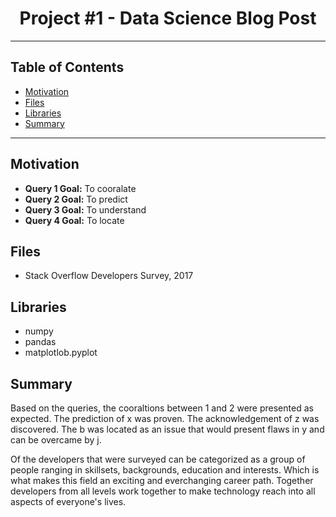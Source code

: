 <h1 align="center">Project #1 - Data Science Blog Post</h1>

<hr style="color:darkblue">

## Table of Contents
- [Motivation](#motivation)
- [Files](#files)
- [Libraries](#libraries)
- [Summary](#summary)

<hr style="color:darkblue">

## Motivation
- __Query 1 Goal:__ To cooralate
- __Query 2 Goal:__ To predict
- __Query 3 Goal:__ To understand
- __Query 4 Goal:__ To locate

## Files
- Stack Overflow Developers Survey, 2017 

## Libraries
- numpy
- pandas
- matplotlob.pyplot

## Summary
Based on the queries, the cooraltions between 1 and 2 were presented as expected. The prediction of x was proven. The acknowledgement of z was discovered. The b was located as an issue that would present flaws in y and can be overcame by j.

Of the developers that were surveyed can be categorized as a group of people ranging in skillsets, backgrounds, education and interests. Which is what makes this field an exciting and everchanging career path. Together developers from all levels work together to make technology reach into all aspects of everyone's lives.
